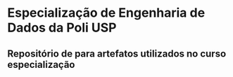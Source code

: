 # Especialização de Engenharia de Dados da Poli USP

## Repositório de para artefatos utilizados no curso especialização
